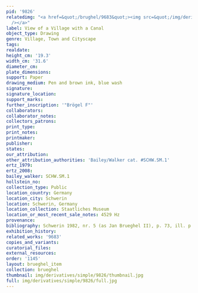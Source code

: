 ```yaml
---
pid: '9826'
relatedimg: "<a href=&quot;/brughel/9683&quot;><img src=&quot;/img/derivatives/simple/9683/thumbnail.jpg&quot;
  /></a>"
label: View of a Village with a Canal
object_type: Drawing
genre: Village, Town and Cityscape
tags: 
realdate: 
height_cm: '19.3'
width_cm: '31.6'
diameter_cm: 
plate_dimensions: 
support: Paper
drawing_medium: Pen and brown ink, blue wash
signature: 
signature_location: 
support_marks: 
further_inscription: '"Brögel F"'
collaborators: 
collaborator_notes: 
collectors_patrons: 
print_type: 
print_notes: 
printmaker: 
publisher: 
states: 
our_attribution: 
other_attribution_authorities: 'Bailey/Walker cat. #SCHW.SM.1'
ertz_1979: 
ertz_2008: 
bailey_walker: SCHW.SM.1
hollstein_no: 
collection_type: Public
location_country: Germany
location_city: Schwerin
location: Schwerin, Germany
location_collection: Staatliches Museum
location_or_most_recent_sale_notes: 4529 Hz
provenance: 
bibliography: Schwerin 1982, nr. 5 (as Jan Brueghel II), p. 73, ill. p. 11
exhibition_history: 
related_works: '9683'
copies_and_variants: 
curatorial_files: 
external_resources: 
order: '1145'
layout: brueghel_item
collection: brueghel
thumbnail: img/derivatives/simple/9826/thumbnail.jpg
full: img/derivatives/simple/9826/full.jpg
---
```

